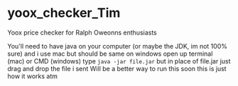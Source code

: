 # yoox_checker_Tim
Yoox price checker for Ralph Oweonns enthusiasts

You'll need to have java on your computer (or maybe the JDK, im not 100% sure) and i use mac but should be same on windows open up terminal (mac) or CMD (windows) type 
  `java -jar file.jar`
 but in place of file.jar just drag and drop the file i sent  Will be a better way to run this soon this is just how it works atm
